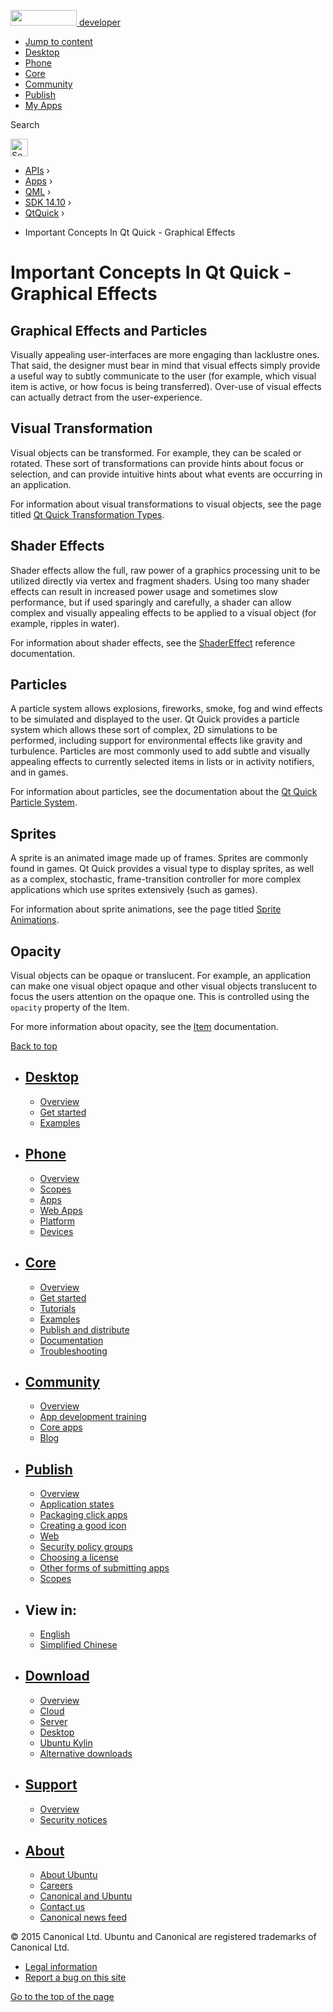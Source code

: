<a href="https://developer.ubuntu.com/" class="logo-ubuntu"><img src="https://developer.ubuntu.com/assets/sites/ubuntu/latest/u/img/logos/logo-ubuntu-orange.svg" width="106" height="25" /> <span>developer</span></a>

-   [Jump to content](index.html#main-content)
-   [Desktop](https://developer.ubuntu.com/en/desktop/)
-   [Phone](https://developer.ubuntu.com/en/phone/)
-   [Core](https://developer.ubuntu.com/core)
-   [Community](https://developer.ubuntu.com/en/community/)
-   [Publish](https://developer.ubuntu.com/en/publish/)
-   [My Apps](https://myapps.developer.ubuntu.com/)

Search

<img src="https://developer.ubuntu.com/assets/sites/ubuntu/latest/u/img/search-white.svg" alt="Search" height="28" />

-   [APIs](../../../../index.html) ›
-   [Apps](../../../index.html) ›
-   [QML](../../index.html) ›
-   <a href="../index.html" class="sub-nav-item">SDK 14.10</a> ›
-   <a href="../QtQuick/index.html" class="sub-nav-item">QtQuick</a> ›

<!-- -->

-   Important Concepts In Qt Quick - Graphical Effects

Important Concepts In Qt Quick - Graphical Effects
==================================================

<span class="subtitle"></span>
<span id="details"></span> <span id="graphical-effects-and-particles"></span>
Graphical Effects and Particles
-------------------------------

Visually appealing user-interfaces are more engaging than lacklustre ones. That said, the designer must bear in mind that visual effects simply provide a useful way to subtly communicate to the user (for example, which visual item is active, or how focus is being transferred). Over-use of visual effects can actually detract from the user-experience.

<span id="visual-transformation"></span>
Visual Transformation
---------------------

Visual objects can be transformed. For example, they can be scaled or rotated. These sort of transformations can provide hints about focus or selection, and can provide intuitive hints about what events are occurring in an application.

For information about visual transformations to visual objects, see the page titled [Qt Quick Transformation Types](../QtQuick.qtquick-effects-transformations/index.html).

<span id="shader-effects"></span>
Shader Effects
--------------

Shader effects allow the full, raw power of a graphics processing unit to be utilized directly via vertex and fragment shaders. Using too many shader effects can result in increased power usage and sometimes slow performance, but if used sparingly and carefully, a shader can allow complex and visually appealing effects to be applied to a visual object (for example, ripples in water).

For information about shader effects, see the [ShaderEffect](../QtQuick.ShaderEffect/index.html) reference documentation.

<span id="particles"></span>
Particles
---------

A particle system allows explosions, fireworks, smoke, fog and wind effects to be simulated and displayed to the user. Qt Quick provides a particle system which allows these sort of complex, 2D simulations to be performed, including support for environmental effects like gravity and turbulence. Particles are most commonly used to add subtle and visually appealing effects to currently selected items in lists or in activity notifiers, and in games.

For information about particles, see the documentation about the [Qt Quick Particle System](../QtQuick.qtquick-effects-particles/index.html).

<span id="sprites"></span>
Sprites
-------

A sprite is an animated image made up of frames. Sprites are commonly found in games. Qt Quick provides a visual type to display sprites, as well as a complex, stochastic, frame-transition controller for more complex applications which use sprites extensively (such as games).

For information about sprite animations, see the page titled [Sprite Animations](../QtQuick.qtquick-effects-sprites/index.html).

<span id="opacity"></span>
Opacity
-------

Visual objects can be opaque or translucent. For example, an application can make one visual object opaque and other visual objects translucent to focus the users attention on the opaque one. This is controlled using the `opacity` property of the Item.

For more information about opacity, see the [Item](../QtQuick.Item/index.html) documentation.

[Back to top](index.html#)

-   [Desktop](https://developer.ubuntu.com/en/desktop/)
    ---------------------------------------------------

    -   [Overview](https://developer.ubuntu.com/en/desktop/)
    -   [Get started](http://snapcraft.io/?utm_source=developer.ubuntu.com&utm_medium=devportal&utm_term=snaps%20snapcraft%20desktop&utm_content=menu&utm_campaign=duc_snappers)
    -   [Examples](https://github.com/ubuntu/snappy-playpen)

-   [Phone](https://developer.ubuntu.com/en/phone/)
    -----------------------------------------------

    -   [Overview](https://developer.ubuntu.com/en/phone/)
    -   [Scopes](https://developer.ubuntu.com/en/phone/scopes/)
    -   [Apps](https://developer.ubuntu.com/en/phone/apps/)
    -   [Web Apps](https://developer.ubuntu.com/en/phone/web/)
    -   [Platform](https://developer.ubuntu.com/en/phone/platform/)
    -   [Devices](https://developer.ubuntu.com/en/phone/devices/)

-   [Core](https://developer.ubuntu.com/core)
    -----------------------------------------

    -   [Overview](https://developer.ubuntu.com/core)
    -   [Get started](https://developer.ubuntu.com/core/get-started)
    -   [Tutorials](https://developer.ubuntu.com/core/tutorials)
    -   [Examples](https://developer.ubuntu.com/core/examples)
    -   [Publish and distribute](https://developer.ubuntu.com/core/publish-and-distribute)
    -   [Documentation](https://developer.ubuntu.com/core/documentation)
    -   [Troubleshooting](https://developer.ubuntu.com/core/troubleshooting)

-   [Community](https://developer.ubuntu.com/en/community/)
    -------------------------------------------------------

    -   [Overview](https://developer.ubuntu.com/en/community/)
    -   [App development training](https://developer.ubuntu.com/en/community/training/)
    -   [Core apps](https://developer.ubuntu.com/en/community/core-apps/)
    -   [Blog](https://developer.ubuntu.com/en/community/blog/)

-   [Publish](https://developer.ubuntu.com/en/publish/)
    ---------------------------------------------------

    -   [Overview](https://developer.ubuntu.com/en/publish/)
    -   [Application states](https://developer.ubuntu.com/en/publish/application-states/)
    -   [Packaging click apps](https://developer.ubuntu.com/en/publish/packaging-click-apps/)
    -   [Creating a good icon](https://developer.ubuntu.com/en/publish/creating-a-good-icon/)
    -   [Web](https://developer.ubuntu.com/en/publish/web/)
    -   [Security policy groups](https://developer.ubuntu.com/en/publish/security-policy-groups/)
    -   [Choosing a license](https://developer.ubuntu.com/en/publish/choosing-a-license/)
    -   [Other forms of submitting apps](https://developer.ubuntu.com/en/publish/other-forms-of-submitting-apps/)
    -   [Scopes](https://developer.ubuntu.com/en/publish/scopes/)

-   View in:
    --------

    -   [English](index.html "Change to language: English")
    -   [Simplified Chinese](index.html "Change to language: Simplified Chinese")

-   [Download](http://ubuntu.com/download/)
    ---------------------------------------

    -   [Overview](http://ubuntu.com/download)
    -   [Cloud](http://ubuntu.com/download/cloud)
    -   [Server](http://ubuntu.com/download/server)
    -   [Desktop](http://ubuntu.com/download/desktop)
    -   [Ubuntu Kylin](http://ubuntu.com/download/ubuntu-kylin)
    -   [Alternative downloads](http://ubuntu.com/download/alternative-downloads)

-   [Support](http://ubuntu.com/support/)
    -------------------------------------

    -   [Overview](http://ubuntu.com/support)
    -   [Security notices](http://www.ubuntu.com/usn/)

-   [About](http://ubuntu.com/about/)
    ---------------------------------

    -   [About Ubuntu](http://ubuntu.com/about/about-ubuntu)
    -   [Careers](http://www.canonical.com/careers)
    -   [Canonical and Ubuntu](http://ubuntu.com/about/canonical-and-ubuntu)
    -   [Contact us](http://ubuntu.com/about/contact-us)
    -   [Canonical news feed](http://insights.ubuntu.com/feed/)

© 2015 Canonical Ltd. Ubuntu and Canonical are registered trademarks of Canonical Ltd.

-   [Legal information](http://www.ubuntu.com/legal)
-   [Report a bug on this site](https://bugs.launchpad.net/developer-ubuntu-com/)

<span class="accessibility-aid">[Go to the top of the page](index.html#)</span>
